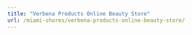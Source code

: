 ```yaml
---
title: "Verbena Products Online Beauty Store"
url: /miami-shores/verbena-products-online-beauty-store/
---
```


